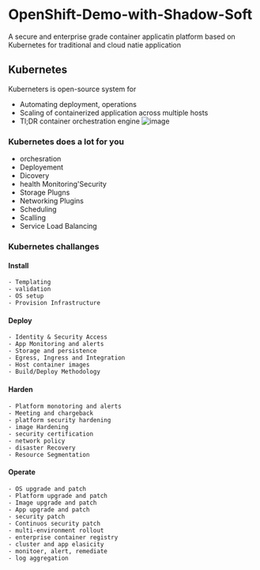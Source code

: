 # OpenShift-Demo-with-Shadow-Soft
A secure and enterprise grade container applicatin platform based on Kubernetes for traditional and cloud natie application 

## Kubernetes
Kuberneters is open-source system for
  - Automating deployment, operations
  - Scaling of containerized application across multiple hosts 
  - Tl;DR container orchestration engine
![image](https://user-images.githubusercontent.com/48562260/150774979-9a5ede6a-5f54-4c81-8c0d-1bbcdeba1cd4.png)

### Kubernetes does a lot for you 
  - orchesration
  - Deployement
  - Dicovery
  - health Monitoring'Security
  - Storage Plugns
  - Networking Plugins 
  - Scheduling
  - Scalling
  - Service Load Balancing

### Kubernetes challanges
  #### Install
    - Templating
    - validation
    - OS setup
    - Provision Infrastructure
  #### Deploy
    - Identity & Security Access
    - App Monitoring and alerts
    - Storage and persistence
    - Egress, Ingress and Integration
    - Host container images
    - Build/Deploy Methodology
 #### Harden
    - Platform monotoring and alerts
    - Meeting and chargeback
    - platform security hardening
    - image Hardening
    - security certification
    - network policy
    - disaster Recovery
    - Resource Segmentation
#### Operate
    - OS upgrade and patch
    - Platform upgrade and patch 
    - Image upgrade and patch
    - App upgrade and patch
    - security patch
    - Continuos security patch
    - multi-environment rollout
    - enterprise container registry
    - cluster and app elasicity
    - monitoer, alert, remediate
    - log aggregation
